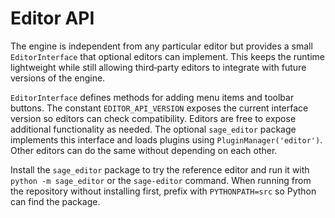 # Editor API

The engine is independent from any particular editor but provides a small
`EditorInterface` that optional editors can implement. This keeps the runtime
lightweight while still allowing third‑party editors to integrate with future
versions of the engine.

``EditorInterface`` defines methods for adding menu items and toolbar buttons.
The constant ``EDITOR_API_VERSION`` exposes the current interface version so
editors can check compatibility.
Editors are free to expose additional functionality as needed. The optional
``sage_editor`` package implements this interface and loads plugins using
``PluginManager('editor')``. Other editors can do the same without depending on
each other.

Install the ``sage_editor`` package to try the reference editor and run it with
``python -m sage_editor`` or the ``sage-editor`` command. When running from the
repository without installing first, prefix with ``PYTHONPATH=src`` so Python can
find the package.
